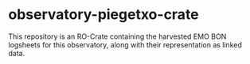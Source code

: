 # observatory-piegetxo-crate
This repository is an RO-Crate containing the harvested EMO BON logsheets for this observatory, along with their representation as linked data.
